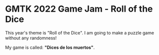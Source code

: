 # GMTK 2022 Game Jam - Roll of the Dice

This year's theme is "Roll of the Dice". I am going to make a puzzle game without any randomness!

My game is called: **"Dices de los muertos"**.
